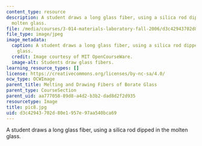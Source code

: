 ```yaml
---
content_type: resource
description: A student draws a long glass fiber, using a silica rod dipped in the
  molten glass.
file: /media/courses/3-014-materials-laboratory-fall-2006/d3c42943702d80e1957e97aa540bca69_pic8.jpg
file_type: image/jpeg
image_metadata:
  caption: A student draws a long glass fiber, using a silica rod dipped in the molten
    glass.
  credit: Image courtesy of MIT OpenCourseWare.
  image-alt: Students draw glass fibers.
learning_resource_types: []
license: https://creativecommons.org/licenses/by-nc-sa/4.0/
ocw_type: OCWImage
parent_title: Melting and Drawing Fibers of Borate Glass
parent_type: CourseSection
parent_uid: aa777058-89d8-a4d2-b3b2-dad8d2f2d935
resourcetype: Image
title: pic8.jpg
uid: d3c42943-702d-80e1-957e-97aa540bca69
---
```

A student draws a long glass fiber, using a silica rod dipped in the molten glass.